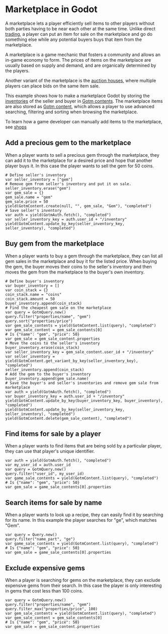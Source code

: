 # Marketplace in Godot

A marketplace lets a player efficiently sell items to other players without both parties having to be near each other at the same time. Unlike direct [trading](./trading.md), a player can put an item for sale on the marketplace and go do something else while any potential buyers buys that item from the marketplace.

A marketplace is a game mechanic that fosters a community and allows an in-game economy to form. The prices of items on the marketplace are usually based on supply and demand, and are organically determined by the players.

Another variant of the marketplace is the [auction houses](./auction-house.md), where multiple players can place bids on the same item sale.

This example shows how to make a marketplace Godot by storing the [inventories](./inventory.md) of the seller and buyer in [Gotm contents](/src/docs/content.md). The marketplace items are also stored as [Gotm content](/src/docs/content.md), which allows a player to use advanced searching, filtering and sorting when browsing the marketplace.

To learn how a game developer can manually add items to the marketplace, see [shops](./shop.md)

## Add a precious gem to the marketplace

When a player wants to sell a precious gem through the marketplace, they can add it to the marketplace for a desired price and hope that another player buys it. In this case the player wants to sell the gem for 50 coins.

```gdscript
# Define seller's inventory
var seller_inventory = ["gem"]
# Remove gem from seller's inventory and put it on sale.
seller_inventory.erase("gem")
var gem_sale = {}
gem_sale.name = "gem"
gem_sale.price = 50
yield(GotmContent.create(null, "", gem_sale, "Gem"), "completed")
# Save seller's inventory
var auth = yield(GotmAuth.fetch(), "completed")
var seller_inventory_key = auth.user_id + "/inventory"
yield(GotmContent.update_by_key(seller_inventory_key, seller_inventory), "completed")
```

## Buy gem from the marketplace

When a player wants to buy a gem through the marketplace, they can list all gem sales in the marketplace and buy it for the listed price. When buying the gem, the buyer moves their coins to the seller's inventory and then moves the gem from the marketplace to the buyer's own inventory.

```gdscript
# Define buyer's inventory
var buyer_inventory = []
var coin_stack = {}
coin_stack.name = "coins"
coin_stack.amount = 50
buyer_inventory.append(coin_stack)
# Find the cheapest gem sale on the marketplace
var query = GotmQuery.new()
query.filter("properties/name", "gem")
query.sort("properties/price")
var gem_sale_contents = yield(GotmContent.list(query), "completed")
var gem_sale_content = gem_sale_contents[0]
# Is {"name": "gem", "price": 50}
var gem_sale = gem_sale_content.properties
# Move the coins to the seller's inventory
buyer_inventory.erase(coin_stack)
var seller_inventory_key = gem_sale_content.user_id + "/inventory"
var seller_inventory = yield(GotmContent.get_variant_by_key(seller_inventory_key), "completed")
seller_inventory.append(coin_stack)
# Add the gem to the buyer's inventory
buyer_inventory.append(gem_sale.name)
# Save the buyer's and seller's inventories and remove gem sale from marketplace
var auth = yield(GotmAuth.fetch(), "completed")
var buyer_inventory_key = auth.user_id + "/inventory"
yield(GotmContent.update_by_key(buyer_inventory_key, buyer_inventory), "completed")
yield(GotmContent.update_by_key(seller_inventory_key, seller_inventory), "completed")
yield(GotmContent.delete(gem_sale_content), "completed")
```

## Find items for sale by a player

When a player wants to find items that are being sold by a particular player, they can use that player's unique identifier.

```gdscript
var auth = yield(GotmAuth.fetch(), "completed")
var my_user_id = auth.user_id
var query = GotmQuery.new()
query.filter("user_id", my_user_id)
var game_sale_contents = yield(GotmContent.list(query), "completed")
# Is {"name": "gem", "price": 50}
var gem_sale = game_sale_contents[0].properties
```

## Search items for sale by name

When a player wants to look up a recipe, they can easily find it by searching for its name. In this example the player searches for "ge", which matches "Gem".

```gdscript
var query = Query.new()
query.filter("name_part", "ge")
var game_sale_contents = yield(GotmContent.list(query), "completed")
# Is {"name": "gem", "price": 50}
var gem_sale = game_sale_contents[0].properties
```

## Exclude expensive gems

When a player is searching for gems on the marketplace, they can exclude expensive gems from their search. In this case the player is only interesting in gems that cost less than 100 coins.

```gdscript
var query = GotmQuery.new()
query.filter("properties/name", "gem")
query.filter_max("properties/price", 100)
var gem_sale_contents = yield(GotmContent.list(query), "completed")
var gem_sale_content = gem_sale_contents[0]
# Is {"name": "gem", "price": 50}
var gem_sale = gem_sale_content.properties
```
